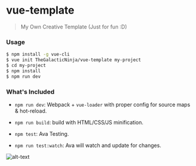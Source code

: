 # vue-template

> My Own Creative Template (Just for fun :D)

### Usage

``` bash
$ npm install -g vue-cli
$ vue init TheGalacticNinja/vue-template my-project
$ cd my-project
$ npm install
$ npm run dev
```

### What's Included

- `npm run dev`: Webpack + `vue-loader` with proper config for source maps & hot-reload.

- `npm run build`: build with HTML/CSS/JS minification.

- `npm test`: Ava Testing.

- `npm run test:watch`: Ava will watch and update for changes.

![alt-text](https://img.wonkette.com/wp-content/uploads/2017/05/gene-wilder-its-alive.jpg)

